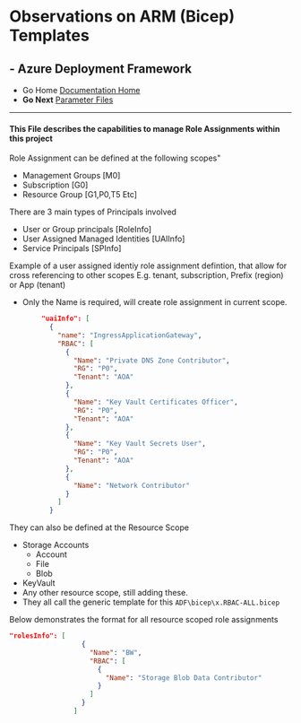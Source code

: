#  Observations on ARM (Bicep) Templates

## - Azure Deployment Framework
- Go Home [Documentation Home](./index.md)
- **Go Next** [Parameter Files](./Parameter_Files.md)
***
####  This File describes the capabilities to manage Role Assignments within this project

Role Assignment can be defined at the following scopes"
- Management Groups [M0]
- Subscription [G0]
- Resource Group [G1,P0,T5 Etc]

There are 3 main types of Principals involved
- User or Group principals [RoleInfo]
- User Assigned Managed Identities [UAIInfo]
- Service Principals [SPInfo]

Example of a user assigned identiy role assignment defintion, that allow for cross referencing
to other scopes E.g. tenant, subscription, Prefix (region) or App (tenant)

- Only the Name is required, will create role assignment in current scope.

```json
        "uaiInfo": [
          {
            "name": "IngressApplicationGateway",
            "RBAC": [
              {
                "Name": "Private DNS Zone Contributor",
                "RG": "P0",
                "Tenant": "AOA"
              },
              {
                "Name": "Key Vault Certificates Officer",
                "RG": "P0",
                "Tenant": "AOA"
              },
              {
                "Name": "Key Vault Secrets User",
                "RG": "P0",
                "Tenant": "AOA"
              },
              {
                "Name": "Network Contributor"
              }
            ]
          }
```


They can also be defined at the Resource Scope
- Storage Accounts
    - Account
    - File
    - Blob
- KeyVault
- Any other resource scope, still adding these.
 - They all call the generic template for this `ADF\bicep\x.RBAC-ALL.bicep`


Below demonstrates the format for all resource scoped role assignments
```json
"rolesInfo": [
                  {
                    "Name": "BW",
                    "RBAC": [
                      {
                        "Name": "Storage Blob Data Contributor"
                      }
                    ]
                  }
                ]
```



